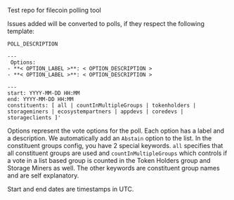 Test repo for filecoin polling tool

Issues added will be converted to polls, if they respect the following template:

```
POLL_DESCRIPTION

---
 Options:
- **< OPTION_LABEL >**: < OPTION_DESCRIPTION >
- **< OPTION_LABEL >**: < OPTION_DESCRIPTION >

---
start: YYYY-MM-DD HH:MM
end: YYYY-MM-DD HH:MM
constituents: [ all | countInMultipleGroups | tokenholders | storageminers | ecosystempartners | appdevs | coredevs | storageclients ]'
```

Options represent the vote options for the poll. Each option has a label and a description. We automatically add an `Abstain` option to the list.
In the constituent groups config, you have 2 special keywords. `all` specifies that all constituent groups are used and `countInMultipleGroups` which controls if a vote in a list based group is counted in the Token Holders group and Storage Miners as well. The other keywords are constituent group names and are self explanatory.

Start and end dates are timestamps in UTC.

